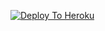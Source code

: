 [![Deploy To Heroku](https://www.herokucdn.com/deploy/button.svg)](https://heroku.com/deploy?template=https://github.com/samurai-maker/MegaDL-Bot)
